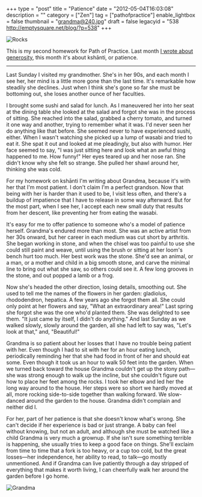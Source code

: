 +++
type = "post"
title = "Patience"
date = "2012-05-04T16:03:08"
description = ""
category = ["Zen"]
tag = ["pathofpractice"]
enable_lightbox = false
thumbnail = "grandma@240.jpg"
draft = false
legacyid = "538 http://emptysquare.net/blog/?p=538"
+++

<p><img style="display:block; margin-left:auto; margin-right:auto;" src="Rocks.jpg" title="Rocks" /></p>
<p>This is my second homework for Path of Practice. Last month <a href="/blog/generosity/">I wrote
about generosity</a>, this month it's about ksh&#257;nti, or
patience.</p>
<hr />
<p>Last Sunday I visited my grandmother. She's in her 90s, and each month I
see her, her mind is a little more gone than the last time. It's
remarkable how steadily she declines. Just when I think she's gone so
far she must be bottoming out, she loses another ounce of her faculties.</p>
<p>I brought some sushi and salad for lunch. As I maneuvered her into her
seat at the dining table she looked at the salad and forgot she was in
the process of sitting. She reached into the salad, grabbed a cherry
tomato, and turned it one way and another, trying to remember what it
was. I'd never seen her do anything like that before. She seemed never
to have experienced sushi, either. When I wasn't watching she picked up
a lump of wasabi and tried to eat it. She spat it out and looked at me
pleadingly, but also with humor. Her face seemed to say, "I was just
sitting here and look what an awful thing happened to me. How funny!"
Her eyes teared up and her nose ran. She didn't know why she felt so
strange. She pulled her shawl around her, thinking she was cold.</p>
<p>For my homework on ksh&#257;nti I'm writing about Grandma, because it's with
her that I'm most patient. I don't claim I'm a perfect grandson. Now
that being with her is harder than it used to be, I visit less often,
and there's a buildup of impatience that I have to release in some way
afterward. But for the most part, when I see her, I accept each new
small duty that results from her descent, like preventing her from
eating the wasabi.</p>
<p>It's easy for me to offer patience to someone who's a model of patience
herself. Grandma's endured more than most. She was an active artist from
her 30s onward, but her career in each medium was cut short by
arthritis. She began working in stone, and when the chisel was too
painful to use she could still paint and weave, until using the brush or
sitting at her loom's bench hurt too much. Her best work was the stone.
She'd see an animal, or a man, or a mother and child in a big smooth
stone, and carve the minimal line to bring out what she saw, so others
could see it. A few long grooves in the stone, and out popped a lamb or
a frog.</p>
<p>Now she's headed the other direction, losing details, smoothing out. She
used to tell me the names of the flowers in her garden: gladiolus,
rhododendron, hepatica. A few years ago she forgot them all. She could
only point at her flowers and say, "What an extraordinary area!" Last
spring she forgot she was the one who'd planted them. She was delighted
to see them. "It just came by itself, I didn't do anything." And last
Sunday as we walked slowly, slowly around the garden, all she had left
to say was, "Let's look at that," and, "Beautiful!"</p>
<p>Grandma is so patient about her losses that I have no trouble being
patient with her. Even though I had to sit with her for an hour eating
lunch, periodically reminding her that she had food in front of her and
should eat some. Even though it took us an hour to walk 50 feet into the
garden. When we turned back toward the house Grandma couldn't get up the
stony path&mdash;she was strong enough to walk up the incline, but she
couldn't figure out how to place her feet among the rocks. I took her
elbow and led her the long way around to the house. Her steps were so
short we hardly moved at all, more rocking side-to-side together than
walking forward. We slow-danced around the garden to the house. Grandma
didn't complain and neither did I.</p>
<p>For her, part of her patience is that she doesn't know what's wrong. She
can't decide if her experience is bad or just strange. A baby can feel
without knowing, but not an adult, and although she must be watched like
a child Grandma is very much a grownup. If she isn't sure something
terrible is happening, she usually tries to keep a good face on things.
She'll exclaim from time to time that a fork is too heavy, or a cup too
cold, but the great losses&mdash;her independence, her ability to read, to
talk&mdash;go mostly unmentioned. And if Grandma can live patiently through a
day stripped of everything that makes it worth living, I can cheerfully
walk her around the garden before I go home.</p>
<p><img style="display:block; margin-left:auto; margin-right:auto;" src="grandma.jpg" title="Grandma" /></p>
